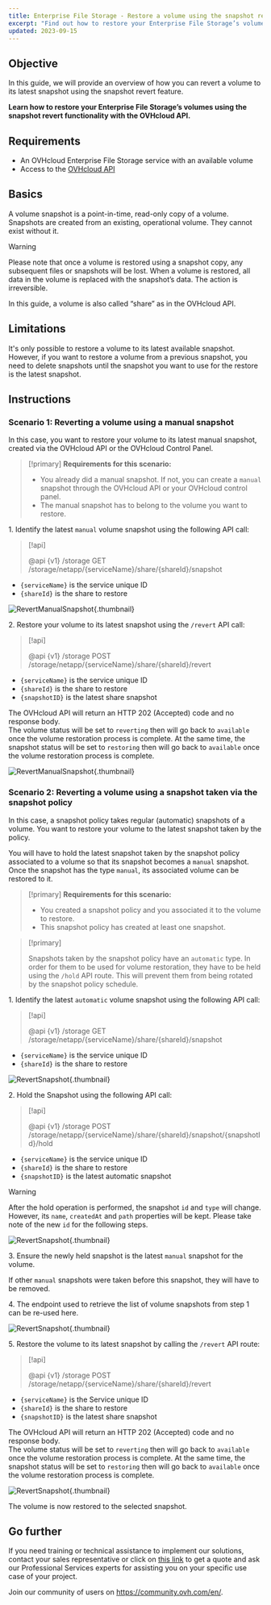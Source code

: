 ```yaml
---
title: Enterprise File Storage - Restore a volume using the snapshot revert API
excerpt: "Find out how to restore your Enterprise File Storage’s volumes using the snapshot revert functionality with the OVHcloud API"
updated: 2023-09-15
---
```


## Objective

In this guide, we will provide an overview of how you can revert a volume to its latest snapshot using the snapshot revert feature.

**Learn how to restore your Enterprise File Storage’s volumes using the snapshot revert functionality with the OVHcloud API.**

## Requirements

- An OVHcloud Enterprise File Storage service with an available volume
- Access to the [OVHcloud API](https://api.ovh.com/)

## Basics

A volume snapshot is a point-in-time, read-only copy of a volume.
Snapshots are created from an existing, operational volume. They cannot exist without it. 

> [!warning]
>
> Please note that once a volume is restored using a snapshot copy, any subsequent files or snapshots will be lost. When a volume is restored, all data in the volume is replaced with the snapshot’s data. The action is irreversible.
>

In this guide, a volume is also called “share” as in the OVHcloud API.

## Limitations

It's only possible to restore a volume to its latest available snapshot. However, if you want to restore a volume from a previous snapshot, you need to delete snapshots until the snapshot you want to use for the restore is the latest snapshot.

## Instructions

### Scenario 1: Reverting a volume using a manual snapshot

In this case, you want to restore your volume to its latest manual snapshot, created via the OVHcloud API or the OVHcloud Control Panel.

> [!primary]
> **Requirements for this scenario:**
>
> - You already did a manual snapshot. If not, you can create a `manual` snapshot through the OVHcloud API or your OVHcloud control panel.
> - The manual snapshot has to belong to the volume you want to restore.

1\. Identify the latest `manual` volume snapshot using the following API call:

> [!api]
>
> @api {v1} /storage GET /storage/netapp/{serviceName}/share/{shareId}/snapshot
>

- `{serviceName}` is the service unique ID
- `{shareId}` is the share to restore 

![RevertManualSnapshot](images/use_case_1_step_1.png){.thumbnail}

2\. Restore your volume to its latest snapshot using the `/revert` API call: 

> [!api]
>
> @api {v1} /storage POST /storage/netapp/{serviceName}/share/{shareId}/revert
>

- `{serviceName}` is the service unique ID
- `{shareId}` is the share to restore
- `{snapshotID}` is the latest share snapshot

The OVHcloud API will return an HTTP 202 (Accepted) code and no response body.<br>
The volume status will be set to `reverting` then will go back to `available` once the volume restoration process is complete. At the same time, the snapshot status will be set to `restoring` then will go back to `available` once the volume restoration process is complete.

![RevertManualSnapshot](images/use_case_1_step_2.png){.thumbnail}

### Scenario 2: Reverting a volume using a snapshot taken via the snapshot policy

In this case, a snapshot policy takes regular (automatic) snapshots of a volume. You want to restore your volume to the latest snapshot taken by the policy.

You will have to hold the latest snapshot taken by the snapshot policy associated to a volume so that its snapshot becomes a `manual` snapshot. Once the snapshot has the type `manual`, its associated volume can be restored to it.

> [!primary]
> **Requirements for this scenario:**
>
> - You created a snapshot policy and you associated it to the volume to restore. 
> - This snapshot policy has created at least one snapshot.

> [!primary]
>
> Snapshots taken by the snapshot policy have an `automatic` type. In order for them to be used for volume restoration, they have to be held using the `/hold` API route. This will prevent them from being rotated by the snapshot policy schedule.
>

1\. Identify the latest `automatic` volume snapshot using the following API call:

> [!api]
>
> @api {v1} /storage GET /storage/netapp/{serviceName}/share/{shareId}/snapshot
>

- `{serviceName}` is the service unique ID
- `{shareId}` is the share to restore

![RevertSnapshot](images/use_case_2_step_1.png){.thumbnail}

2\. Hold the Snapshot using the following API call: 

> [!api]
>
> @api {v1} /storage POST /storage/netapp/{serviceName}/share/{shareId}/snapshot/{snapshotId}/hold

- `{serviceName}` is the service unique ID
- `{shareId}` is the share to restore
- `{snapshotID}` is the latest automatic snapshot

> [!warning]
>
> After the hold operation is performed, the snapshot `id` and `type`  will change. However, its `name`, `createdAt` and `path` properties will be kept.  Please take note of the new `id` for the following steps.
>

![RevertSnapshot](images/use_case_2_step_2.png){.thumbnail}

3\. Ensure the newly held snapshot is the latest `manual` snapshot for the volume.

If other `manual` snapshots were taken before this snapshot, they will have to be removed.

4\. The endpoint used to retrieve the list of volume snapshots from step 1 can be re-used here.

![RevertSnapshot](images/use_case_2_step_3.png){.thumbnail}

5\. Restore the volume to its latest snapshot by calling the `/revert` API route:

> [!api]
>
> @api {v1} /storage POST /storage/netapp/{serviceName}/share/{shareId}/revert
>

- `{serviceName}` is the Service unique ID
- `{shareId}` is the share to restore
- `{snapshotID}` is the latest share snapshot

The OVHcloud API will return an HTTP 202 (Accepted) code and no response body.<br>
The volume status will be set to `reverting` then will go back to `available` once the volume restoration process is complete. At the same time, the snapshot status will be set to `restoring` then will go back to `available` once the volume restoration process is complete.

![RevertSnapshot](images/use_case_2_step_4.png){.thumbnail}

The volume is now restored to the selected snapshot.

## Go further

If you need training or technical assistance to implement our solutions, contact your sales representative or click on [this link](https://www.ovhcloud.com/en-gb/professional-services/) to get a quote and ask our Professional Services experts for assisting you on your specific use case of your project.

Join our community of users on <https://community.ovh.com/en/>.
